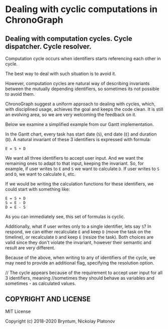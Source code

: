Dealing with cyclic computations in ChronoGraph
================================

Dealing with computation cycles. Cycle dispatcher. Cycle resolver.
----------------------

Computation cycle occurs when identifiers starts referencing each other in cycle. 

The best way to deal with such situation is to avoid it.

However, computation cycles are natural way of describing invariants between the mutually depending identifiers, so sometimes its not possible to avoid them. 

ChronoGraph suggest a uniform approach to dealing with cycles, which, with disciplined usage, achieves the goal and keeps the code clean. It is still an evolving area, so we are very welcoming the feedback on it.

Below we examine a simplified example from our Gantt implementation. 

In the Gantt chart, every task has start date (`S`), end date (`E`) and duration (`D`). A natural invariant of these 3 identifiers is expressed with formula:

    E = S + D
    
We want all three identifiers to accept user input. And we want the remaining ones to adapt to that input, keeping the invariant. So, for example, if user writes to `E` and `S` we want to calculate `D`. If user writes to `S` and `D`, we want to calculate `E`, etc.
    
If we would be writing the calculation functions for these identifiers, we could start with something like: 

    E = S + D
    S = E - D
    D = E - S 
   
As you can immediately see, this set of formulas is cyclic. 

Additionally, what if user writes only to a single identifier, lets say `S`? In respond, we can either recalculate `E` and keep `D` (move the task on the timeline), or recalculate `D` and keep `E` (resize the task). Both choices are valid since they don't violate the invariant, however their semantic and result are very different. 

Because of the above, when writing to any of identifiers of the cycle, we may need to provide an additional flag, specifying the resolution option.



    
// The cycle appears because of the requirement to accept user input for all 3 identifiers, meaning //sometimes they should behave as variables and sometimes - as calculated values.





## COPYRIGHT AND LICENSE

MIT License

Copyright (c) 2018-2020 Bryntum, Nickolay Platonov

